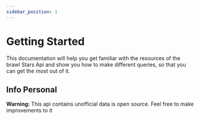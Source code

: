 ```yaml
---
sidebar_position: 1
---
```


# Getting Started

This documentation will help you get familiar with the resources of the brawl Stars Api and show you how to make different queries, so that you can get the most out of it.

## Info Personal

**Warning:** This api contains unofficial data is open source. Feel free to make improvements to it
